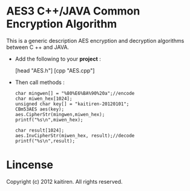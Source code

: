 
AES3 C++/JAVA Common Encryption Algorithm
=========================================

This is a generic description AES encryption and decryption algorithms between C ++ and JAVA.

* Add the following to your **project** :
    
    [head "AES.h"]
    [cpp "AES.cpp"]
    

* Then call methods :
    ```
    char mingwen[] = "%80%E6%BA%90%20a";//encode
    char miwen_hex[1024];
    unsigned char key[] = "kaitiren-20120101";
    CBm53AES aes(key);
	aes.CipherStr(mingwen,miwen_hex);
    printf("%s\n",miwen_hex);
    ```

    ```
    char result[1024];
    aes.InvCipherStr(miwen_hex, result);//decode
    printf("%s\n",result);
    ```
    
Lincense
========
Copyright (c) 2012 kaitiren. All rights reserved.

    

